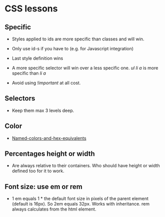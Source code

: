 # CSS lessons

## Specific

* Styles applied to ids are more specific than classes and will win.

* Only use id-s if you have to (e.g. for Javascript integration)

* Last style definition wins

* A more specific selector will win over a less specific one. *ul li a* is more
specific than *li a*

* Avoid using *!important*  at all cost.

## Selectors

* Keep them max 3 levels deep.

## Color

* [Named-colors-and-hex-equivalents](https://css-tricks.com/snippets/css/named-colors-and-hex-equivalents/)

## Percentages height or width

* Are always relative to their containers. Who should have height or width defined too for it to work.

## Font size: use em or rem

* 1 em equals 1 * the default font size in pixels of the parent element (default is 16px). So 2em equals 32px. Works with inheritance. rem always calculates from the html element.
